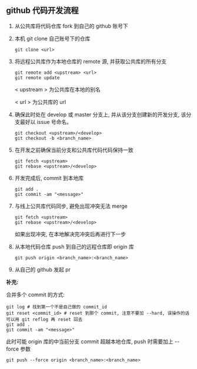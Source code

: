 ## github 代码开发流程

1. 从公共库将代码仓库 fork 到自己的 github 账号下

2. 本机 git clone 自己账号下的仓库

    ```shell
    git clone <url>
    ```

3. 将远程公共库作为本地仓库的 remote 源, 并获取公共库的所有分支

    ```shell
    git remote add <upstream> <url>
    git remote update
    ```

    < upstream > 为公共库在本地的别名

    < url > 为公共库的 url

4. 确保此时处在 develop 或 master 分支上, 并从该分支创建新的开发分支, 该分支最好以 issue 号命名。

    ```shell
    git checkout <upstream>/<develop>
    git checkout -b <branch_name>
    ```

5. 在开发之前确保当前分支和公共库代码代码保持一致

    ```shell
    git fetch <upstream>
    git rebase <upstream>/<develop>
    ```

6. 开发完成后, commit 到本地库

    ```shell
    git add .
    git commit -am "<message>"
    ```

7. 与线上公共库代码同步, 避免出现冲突无法 merge

    ```shell
    git fetch <upstream>
    git rebase <upstream>/<develop>
    ```

    如果出现冲突, 在本地解决完冲突后再进行下一步

8. 从本地代码仓库 push 到自己的远程仓库即 origin 库

    ```shell
    git push origin <branch_name>:<branch_name>
    ```

9. 从自己的 github 发起 pr

**补充:**

合并多个 commit 的方式:

```shell
git log # 找到第一个不是自己做的 commit_id
git reset <commit_id> # reset 到那个 commit, 注意不要加 --hard, 误操作的话可以用 git reflog 再 reset 回去
git add .
git commit -am "<message>"
```

此时可能 origin 库的中当前分支 commit 超越本地仓库, push 时需要加上 --force 参数

```shell
git push --force origin <branch_name>:<branch_name>
```